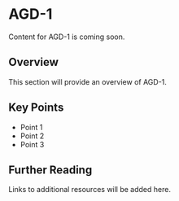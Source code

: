 # AGD-1

Content for AGD-1 is coming soon.

## Overview

This section will provide an overview of AGD-1.

## Key Points

- Point 1
- Point 2
- Point 3

## Further Reading

Links to additional resources will be added here.
